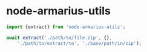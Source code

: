 # node-armarius-utils

```js
import {extract} from 'node-armarius-utils';

await extract('./path/to/file.zip', {}, 
    './path/to/extract/to', './base/path/in/zip');
```

